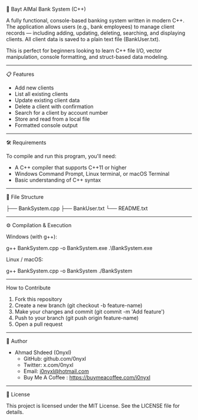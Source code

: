 🏦 Bayt AlMal Bank System (C++)

A fully functional, console-based banking system written in modern C++. The application allows users (e.g., bank employees) to manage client records — including adding, updating, deleting, searching, and displaying clients. All client data is saved to a plain text file (BankUser.txt).

This is perfect for beginners looking to learn C++ file I/O, vector manipulation, console formatting, and struct-based data modeling.

---

📋 Features

- Add new clients
- List all existing clients
- Update existing client data
- Delete a client with confirmation
- Search for a client by account number
- Store and read from a local file
- Formatted console output

---

🛠 Requirements

To compile and run this program, you'll need:

- A C++ compiler that supports C++11 or higher
- Windows Command Prompt, Linux terminal, or macOS Terminal
- Basic understanding of C++ syntax

---

🧱 File Structure

├── BankSystem.cpp
├── BankUser.txt
└── README.txt

---

⚙️ Compilation & Execution

Windows (with g++):

g++ BankSystem.cpp -o BankSystem.exe
.\BankSystem.exe

Linux / macOS:

g++ BankSystem.cpp -o BankSystem
./BankSystem

---

 How to Contribute

1. Fork this repository
2. Create a new branch (git checkout -b feature-name)
3. Make your changes and commit (git commit -m 'Add feature')
4. Push to your branch (git push origin feature-name)
5. Open a pull request

---


👤 Author

- Ahmad Shdeed (Onyxl)
  - GitHub: github.com/0nyxl
  - Twitter: x.com/0nyxl
  - Email: i0nyxl@hotmail.com
  - Buy Me A Coffee : https://buymeacoffee.com/i0nyxl

---

📄 License

This project is licensed under the MIT License. See the LICENSE file for details.
